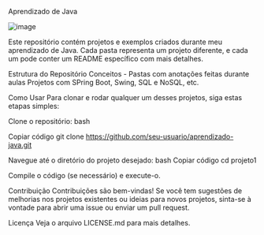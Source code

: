 Aprendizado de Java

![image](https://github.com/Manuela-Gadelho/Java-Projetos-e-Conceitos/assets/91551542/8eb45b4e-c714-4ad2-b85e-e47f8908f219)

Este repositório contém projetos e exemplos criados durante meu aprendizado de Java. Cada pasta representa um projeto diferente, e cada um pode conter um README específico com mais detalhes.

Estrutura do Repositório
Conceitos - Pastas com anotações feitas durante aulas 
Projetos com SPring Boot, Swing, SQL e NoSQL, etc.

Como Usar
Para clonar e rodar qualquer um desses projetos, siga estas etapas simples:

Clone o repositório:
bash

Copiar código
git clone https://github.com/seu-usuario/aprendizado-java.git

Navegue até o diretório do projeto desejado:
bash
Copiar código
cd projeto1

Compile o código (se necessário) e execute-o.

Contribuição
Contribuições são bem-vindas! Se você tem sugestões de melhorias nos projetos existentes ou ideias para novos projetos, sinta-se à vontade para abrir uma issue ou enviar um pull request.

Licença
Veja o arquivo LICENSE.md para mais detalhes.

